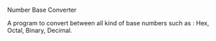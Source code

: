 Number Base Converter

A program to convert between all kind of base numbers such as : Hex, Octal, Binary, Decimal.